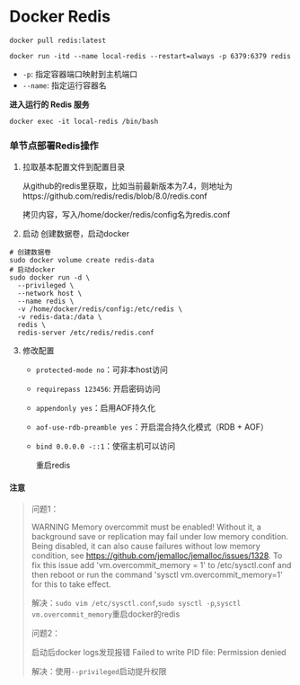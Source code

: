 # Docker Redis


```shell
docker pull redis:latest
```

```shell
docker run -itd --name local-redis --restart=always -p 6379:6379 redis
```

- `-p`: 指定容器端口映射到主机端口
- `--name`: 指定运行容器名

**进入运行的 Redis 服务**

```shell
docker exec -it local-redis /bin/bash
```



### 单节点部署Redis操作

1. 拉取基本配置文件到配置目录

   从github的redis里获取，比如当前最新版本为7.4，则地址为https://github.com/redis/redis/blob/8.0/redis.conf

   拷贝内容，写入/home/docker/redis/config名为redis.conf

2. 启动 创建数据卷，启动docker

```
# 创建数据卷
sudo docker volume create redis-data
# 启动docker
sudo docker run -d \
  --privileged \
  --network host \
  --name redis \
  -v /home/docker/redis/config:/etc/redis \
  -v redis-data:/data \
  redis \
  redis-server /etc/redis/redis.conf
```

3. 修改配置

   - `protected-mode no`：可非本host访问

   - `requirepass 123456`: 开启密码访问

   - `appendonly yes`：启用AOF持久化

   - `aof-use-rdb-preamble yes`：开启混合持久化模式（RDB + AOF）

   - `bind 0.0.0.0 -::1`：使宿主机可以访问

     重启redis

#### 注意

> 问题1：
>
> WARNING Memory overcommit must be enabled! Without it, a background save or replication may fail under low memory condition. Being disabled, it can also cause failures without low memory condition, see https://github.com/jemalloc/jemalloc/issues/1328. To fix this issue add 'vm.overcommit_memory = 1' to /etc/sysctl.conf and then reboot or run the command 'sysctl vm.overcommit_memory=1' for this to take effect.
>
> 解决：`sudo vim /etc/sysctl.conf`,`sudo sysctl -p`,`sysctl vm.overcommit_memory`重启docker的redis
>
> 问题2：
>
> 启动后docker logs发现报错 Failed to write PID file: Permission denied
>
> 解决：使用`--privileged`启动提升权限

